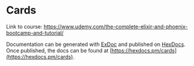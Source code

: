 # Cards

Link to course:
https://www.udemy.com/the-complete-elixir-and-phoenix-bootcamp-and-tutorial/

Documentation can be generated with [ExDoc](https://github.com/elixir-lang/ex_doc)
and published on [HexDocs](https://hexdocs.pm). Once published, the docs can
be found at [https://hexdocs.pm/cards](https://hexdocs.pm/cards).

